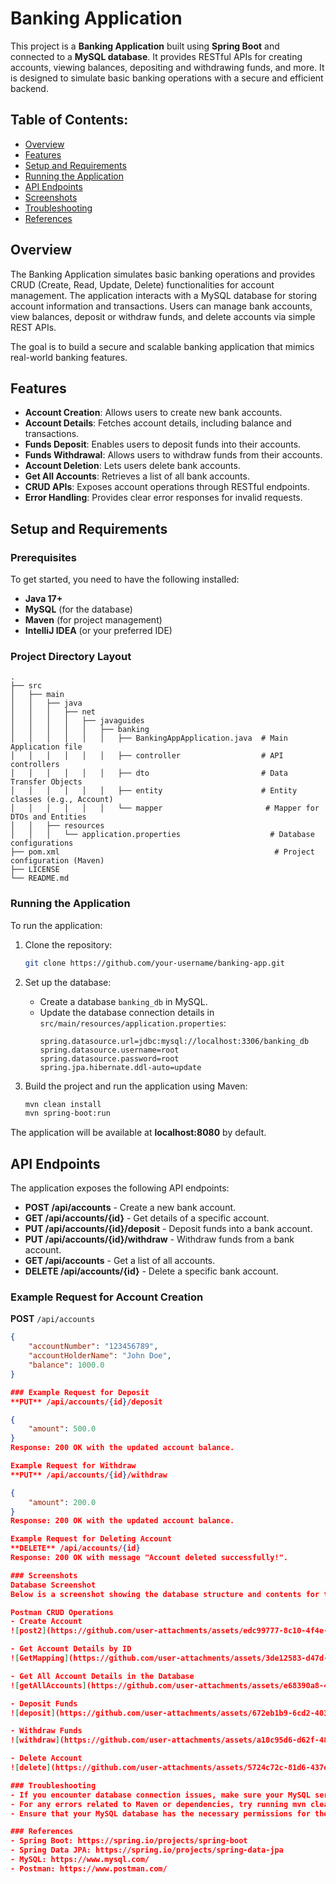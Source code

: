 # Banking Application

This project is a **Banking Application** built using **Spring Boot** and connected to a **MySQL database**. It provides RESTful APIs for creating accounts, viewing balances, depositing and withdrawing funds, and more. It is designed to simulate basic banking operations with a secure and efficient backend.

## Table of Contents:
- [Overview](#overview)
- [Features](#features)
- [Setup and Requirements](#setup-and-requirements)
- [Running the Application](#running-the-application)
- [API Endpoints](#api-endpoints)
- [Screenshots](#screenshots)
- [Troubleshooting](#troubleshooting)
- [References](#references)

## Overview
The Banking Application simulates basic banking operations and provides CRUD (Create, Read, Update, Delete) functionalities for account management. The application interacts with a MySQL database for storing account information and transactions. Users can manage bank accounts, view balances, deposit or withdraw funds, and delete accounts via simple REST APIs.

The goal is to build a secure and scalable banking application that mimics real-world banking features.

## Features
- **Account Creation**: Allows users to create new bank accounts.
- **Account Details**: Fetches account details, including balance and transactions.
- **Funds Deposit**: Enables users to deposit funds into their accounts.
- **Funds Withdrawal**: Allows users to withdraw funds from their accounts.
- **Account Deletion**: Lets users delete bank accounts.
- **Get All Accounts**: Retrieves a list of all bank accounts.
- **CRUD APIs**: Exposes account operations through RESTful endpoints.
- **Error Handling**: Provides clear error responses for invalid requests.

## Setup and Requirements

### Prerequisites
To get started, you need to have the following installed:
- **Java 17+**
- **MySQL** (for the database)
- **Maven** (for project management)
- **IntelliJ IDEA** (or your preferred IDE)

### Project Directory Layout

    .
    ├── src
    │   ├── main
    │   │   ├── java
    │   │   │   ├── net
    │   │   │   │   ├── javaguides
    │   │   │   │   │   ├── banking
    │   │   │   │   │   │   ├── BankingAppApplication.java  # Main Application file
    │   │   │   │   │   │   ├── controller                  # API controllers
    │   │   │   │   │   │   ├── dto                         # Data Transfer Objects
    │   │   │   │   │   │   ├── entity                      # Entity classes (e.g., Account)
    │   │   │   │   │   │   └── mapper                       # Mapper for DTOs and Entities
    │   │   ├── resources
    │   │   │   └── application.properties                    # Database configurations
    ├── pom.xml                                                # Project configuration (Maven)
    ├── LICENSE
    └── README.md

### Running the Application
To run the application:

1. Clone the repository:
    ```bash
    git clone https://github.com/your-username/banking-app.git
    ```

2. Set up the database:
    - Create a database `banking_db` in MySQL.
    - Update the database connection details in `src/main/resources/application.properties`:
      ```properties
      spring.datasource.url=jdbc:mysql://localhost:3306/banking_db
      spring.datasource.username=root
      spring.datasource.password=root
      spring.jpa.hibernate.ddl-auto=update
      ```

3. Build the project and run the application using Maven:
    ```bash
    mvn clean install
    mvn spring-boot:run
    ```

The application will be available at **localhost:8080** by default.

## API Endpoints
The application exposes the following API endpoints:

- **POST /api/accounts** - Create a new bank account.
- **GET /api/accounts/{id}** - Get details of a specific account.
- **PUT /api/accounts/{id}/deposit** - Deposit funds into a bank account.
- **PUT /api/accounts/{id}/withdraw** - Withdraw funds from a bank account.
- **GET /api/accounts** - Get a list of all accounts.
- **DELETE /api/accounts/{id}** - Delete a specific bank account.

### Example Request for Account Creation

**POST** `/api/accounts`
```json
{
    "accountNumber": "123456789",
    "accountHolderName": "John Doe",
    "balance": 1000.0
}

### Example Request for Deposit
**PUT** /api/accounts/{id}/deposit

{
    "amount": 500.0
}
Response: 200 OK with the updated account balance.

Example Request for Withdraw
**PUT** /api/accounts/{id}/withdraw

{
    "amount": 200.0
}
Response: 200 OK with the updated account balance.

Example Request for Deleting Account
**DELETE** /api/accounts/{id}
Response: 200 OK with message "Account deleted successfully!".

### Screenshots
Database Screenshot
Below is a screenshot showing the database structure and contents for the banking_db:

Postman CRUD Operations
- Create Account
![post2](https://github.com/user-attachments/assets/edc99777-8c10-4f4e-93fd-1014ca99723f)

- Get Account Details by ID
![GetMapping](https://github.com/user-attachments/assets/3de12583-d47d-4517-addd-122395e997e3)

- Get All Account Details in the Database
![getAllAccounts](https://github.com/user-attachments/assets/e68390a8-4833-4098-934a-4c47a0145ecf)

- Deposit Funds
![deposit](https://github.com/user-attachments/assets/672eb1b9-6cd2-4034-ae9e-3b3d24c55008)

- Withdraw Funds
![withdraw](https://github.com/user-attachments/assets/a10c95d6-d62f-480c-aab6-8c89cedba70d)

- Delete Account
![delete](https://github.com/user-attachments/assets/5724c72c-81d6-437e-b0fa-1628dda01255)

### Troubleshooting
- If you encounter database connection issues, make sure your MySQL server is running and the database credentials are correct.
- For any errors related to Maven or dependencies, try running mvn clean install to resolve the issues.
- Ensure that your MySQL database has the necessary permissions for the user you have configured in application.properties.

### References
- Spring Boot: https://spring.io/projects/spring-boot
- Spring Data JPA: https://spring.io/projects/spring-data-jpa
- MySQL: https://www.mysql.com/
- Postman: https://www.postman.com/


